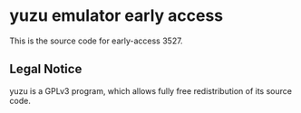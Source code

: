 yuzu emulator early access
=============

This is the source code for early-access 3527.

## Legal Notice

yuzu is a GPLv3 program, which allows fully free redistribution of its source code.